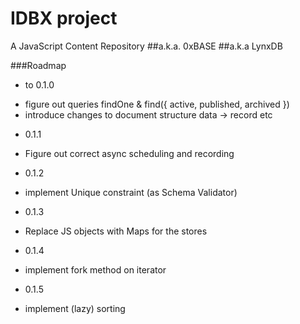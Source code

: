 # IDBX project
A JavaScript Content Repository
##a.k.a. 0xBASE
##a.k.a LynxDB

###Roadmap

* to 0.1.0
- figure out queries findOne & find({ active, published, archived })
- introduce changes to document structure data -> record etc
* 0.1.1
- Figure out correct async scheduling and recording
* 0.1.2
- implement Unique constraint (as Schema Validator)
* 0.1.3
- Replace JS objects with Maps for the stores
* 0.1.4
- implement fork method on iterator
* 0.1.5
- implement (lazy) sorting
